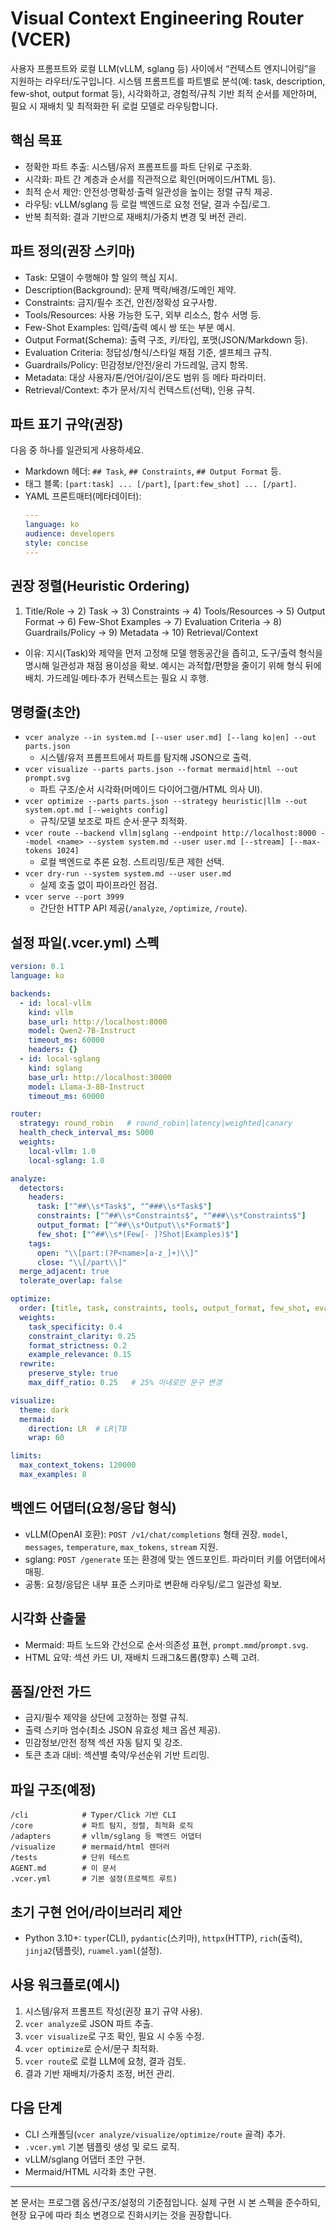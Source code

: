# Visual Context Engineering Router (VCER)

사용자 프롬프트와 로컬 LLM(vLLM, sglang 등) 사이에서 “컨텍스트 엔지니어링”을 지원하는 라우터/도구입니다. 시스템 프롬프트를 파트별로 분석(예: task, description, few-shot, output format 등), 시각화하고, 경험적/규칙 기반 최적 순서를 제안하며, 필요 시 재배치 및 최적화한 뒤 로컬 모델로 라우팅합니다.

## 핵심 목표
- 정확한 파트 추출: 시스템/유저 프롬프트를 파트 단위로 구조화.
- 시각화: 파트 간 계층과 순서를 직관적으로 확인(머메이드/HTML 등).
- 최적 순서 제안: 안전성·명확성·출력 일관성을 높이는 정렬 규칙 제공.
- 라우팅: vLLM/sglang 등 로컬 백엔드로 요청 전달, 결과 수집/로그.
- 반복 최적화: 결과 기반으로 재배치/가중치 변경 및 버전 관리.

## 파트 정의(권장 스키마)
- Task: 모델이 수행해야 할 일의 핵심 지시.
- Description(Background): 문제 맥락/배경/도메인 제약.
- Constraints: 금지/필수 조건, 안전/정확성 요구사항.
- Tools/Resources: 사용 가능한 도구, 외부 리소스, 함수 서명 등.
- Few-Shot Examples: 입력/출력 예시 쌍 또는 부분 예시.
- Output Format(Schema): 출력 구조, 키/타입, 포맷(JSON/Markdown 등).
- Evaluation Criteria: 정답성/형식/스타일 채점 기준, 셀프체크 규칙.
- Guardrails/Policy: 민감정보/안전/윤리 가드레일, 금지 항목.
- Metadata: 대상 사용자/톤/언어/길이/온도 범위 등 메타 파라미터.
- Retrieval/Context: 추가 문서/지식 컨텍스트(선택), 인용 규칙.

## 파트 표기 규약(권장)
다음 중 하나를 일관되게 사용하세요.
- Markdown 헤더: `## Task`, `## Constraints`, `## Output Format` 등.
- 태그 블록: `[part:task] ... [/part]`, `[part:few_shot] ... [/part]`.
- YAML 프론트매터(메타데이터):
  ```yaml
  ---
  language: ko
  audience: developers
  style: concise
  ---
  ```

## 권장 정렬(Heuristic Ordering)
1) Title/Role → 2) Task → 3) Constraints → 4) Tools/Resources → 5) Output Format → 6) Few-Shot Examples → 7) Evaluation Criteria → 8) Guardrails/Policy → 9) Metadata → 10) Retrieval/Context

- 이유: 지시(Task)와 제약을 먼저 고정해 모델 행동공간을 좁히고, 도구/출력 형식을 명시해 일관성과 채점 용이성을 확보. 예시는 과적합/편향을 줄이기 위해 형식 뒤에 배치. 가드레일·메타·추가 컨텍스트는 필요 시 후행.

## 명령줄(초안)
- `vcer analyze --in system.md [--user user.md] [--lang ko|en] --out parts.json`
  - 시스템/유저 프롬프트에서 파트를 탐지해 JSON으로 출력.
- `vcer visualize --parts parts.json --format mermaid|html --out prompt.svg`
  - 파트 구조/순서 시각화(머메이드 다이어그램/HTML 의사 UI).
- `vcer optimize --parts parts.json --strategy heuristic|llm --out system.opt.md [--weights config]`
  - 규칙/모델 보조로 파트 순서·문구 최적화.
- `vcer route --backend vllm|sglang --endpoint http://localhost:8000 --model <name> --system system.md --user user.md [--stream] [--max-tokens 1024]`
  - 로컬 백엔드로 추론 요청. 스트리밍/토큰 제한 선택.
- `vcer dry-run --system system.md --user user.md`
  - 실제 호출 없이 파이프라인 점검.
- `vcer serve --port 3999`
  - 간단한 HTTP API 제공(`/analyze`, `/optimize`, `/route`).

## 설정 파일(.vcer.yml) 스펙
```yaml
version: 0.1
language: ko

backends:
  - id: local-vllm
    kind: vllm
    base_url: http://localhost:8000
    model: Qwen2-7B-Instruct
    timeout_ms: 60000
    headers: {}
  - id: local-sglang
    kind: sglang
    base_url: http://localhost:30000
    model: Llama-3-8B-Instruct
    timeout_ms: 60000

router:
  strategy: round_robin   # round_robin|latency|weighted|canary
  health_check_interval_ms: 5000
  weights:
    local-vllm: 1.0
    local-sglang: 1.0

analyze:
  detectors:
    headers:
      task: ["^##\\s*Task$", "^###\\s*Task$"]
      constraints: ["^##\\s*Constraints$", "^###\\s*Constraints$"]
      output_format: ["^##\\s*Output\\s*Format$"]
      few_shot: ["^##\\s*(Few[- ]?Shot|Examples)$"]
    tags:
      open: "\\[part:(?P<name>[a-z_]+)\\]"
      close: "\\[/part\\]"
  merge_adjacent: true
  tolerate_overlap: false

optimize:
  order: [title, task, constraints, tools, output_format, few_shot, evaluation, guardrails, metadata, retrieval]
  weights:
    task_specificity: 0.4
    constraint_clarity: 0.25
    format_strictness: 0.2
    example_relevance: 0.15
  rewrite:
    preserve_style: true
    max_diff_ratio: 0.25   # 25% 이내로만 문구 변경

visualize:
  theme: dark
  mermaid:
    direction: LR  # LR|TB
    wrap: 60

limits:
  max_context_tokens: 120000
  max_examples: 8
```

## 백엔드 어댑터(요청/응답 형식)
- vLLM(OpenAI 호환): `POST /v1/chat/completions` 형태 권장. `model`, `messages`, `temperature`, `max_tokens`, `stream` 지원.
- sglang: `POST /generate` 또는 환경에 맞는 엔드포인트. 파라미터 키를 어댑터에서 매핑.
- 공통: 요청/응답은 내부 표준 스키마로 변환해 라우팅/로그 일관성 확보.

## 시각화 산출물
- Mermaid: 파트 노드와 간선으로 순서·의존성 표현, `prompt.mmd`/`prompt.svg`.
- HTML 요약: 섹션 카드 UI, 재배치 드래그&드롭(향후) 스펙 고려.

## 품질/안전 가드
- 금지/필수 제약을 상단에 고정하는 정렬 규칙.
- 출력 스키마 엄수(최소 JSON 유효성 체크 옵션 제공).
- 민감정보/안전 정책 섹션 자동 탐지 및 강조.
- 토큰 초과 대비: 섹션별 축약/우선순위 기반 트리밍.

## 파일 구조(예정)
```
/cli            # Typer/Click 기반 CLI
/core           # 파트 탐지, 정렬, 최적화 로직
/adapters       # vllm/sglang 등 백엔드 어댑터
/visualize      # mermaid/html 렌더러
/tests          # 단위 테스트
AGENT.md        # 이 문서
.vcer.yml       # 기본 설정(프로젝트 루트)
```

## 초기 구현 언어/라이브러리 제안
- Python 3.10+: `typer`(CLI), `pydantic`(스키마), `httpx`(HTTP), `rich`(출력), `jinja2`(템플릿), `ruamel.yaml`(설정).

## 사용 워크플로(예시)
1) 시스템/유저 프롬프트 작성(권장 표기 규약 사용).
2) `vcer analyze`로 JSON 파트 추출.
3) `vcer visualize`로 구조 확인, 필요 시 수동 수정.
4) `vcer optimize`로 순서/문구 최적화.
5) `vcer route`로 로컬 LLM에 요청, 결과 검토.
6) 결과 기반 재배치/가중치 조정, 버전 관리.

## 다음 단계
- CLI 스캐폴딩(`vcer analyze/visualize/optimize/route` 골격) 추가.
- `.vcer.yml` 기본 템플릿 생성 및 로드 로직.
- vLLM/sglang 어댑터 초안 구현.
- Mermaid/HTML 시각화 초안 구현.

---
본 문서는 프로그램 옵션/구조/설정의 기준점입니다. 실제 구현 시 본 스펙을 준수하되, 현장 요구에 따라 최소 변경으로 진화시키는 것을 권장합니다.

